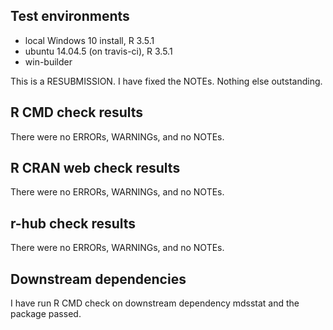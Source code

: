 ## Test environments
* local Windows 10 install, R 3.5.1
* ubuntu 14.04.5 (on travis-ci), R 3.5.1
* win-builder

This is a RESUBMISSION. I have fixed the NOTEs. Nothing else outstanding.

## R CMD check results
There were no ERRORs, WARNINGs, and no NOTEs.

## R CRAN web check results
There were no ERRORs, WARNINGs, and no NOTEs.

## r-hub check results
There were no ERRORs, WARNINGs, and no NOTEs.

## Downstream dependencies
I have run R CMD check on downstream dependency mdsstat and the package passed.
